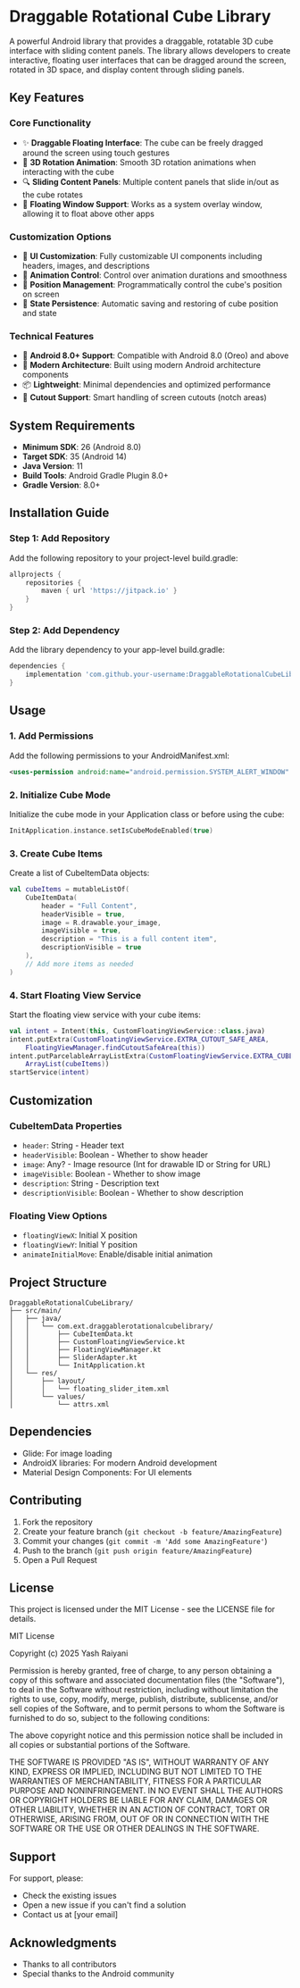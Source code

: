 # Draggable Rotational Cube Library

A powerful Android library that provides a draggable, rotatable 3D cube interface with sliding content panels. The library allows developers to create interactive, floating user interfaces that can be dragged around the screen, rotated in 3D space, and display content through sliding panels.

## Key Features

### Core Functionality
- ✨ **Draggable Floating Interface**: The cube can be freely dragged around the screen using touch gestures
- 🔄 **3D Rotation Animation**: Smooth 3D rotation animations when interacting with the cube
- 🔍 **Sliding Content Panels**: Multiple content panels that slide in/out as the cube rotates
- 📱 **Floating Window Support**: Works as a system overlay window, allowing it to float above other apps

### Customization Options
- 🎨 **UI Customization**: Fully customizable UI components including headers, images, and descriptions
- 🔄 **Animation Control**: Control over animation durations and smoothness
- 📱 **Position Management**: Programmatically control the cube's position on screen
- 🔧 **State Persistence**: Automatic saving and restoring of cube position and state

### Technical Features
- 📱 **Android 8.0+ Support**: Compatible with Android 8.0 (Oreo) and above
- 🔧 **Modern Architecture**: Built using modern Android architecture components
- 📦 **Lightweight**: Minimal dependencies and optimized performance
- 📱 **Cutout Support**: Smart handling of screen cutouts (notch areas)

## System Requirements

- **Minimum SDK**: 26 (Android 8.0)
- **Target SDK**: 35 (Android 14)
- **Java Version**: 11
- **Build Tools**: Android Gradle Plugin 8.0+
- **Gradle Version**: 8.0+

## Installation Guide

### Step 1: Add Repository
Add the following repository to your project-level build.gradle:

```gradle
allprojects {
    repositories {
        maven { url 'https://jitpack.io' }
    }
}
```

### Step 2: Add Dependency
Add the library dependency to your app-level build.gradle:

```gradle
dependencies {
    implementation 'com.github.your-username:DraggableRotationalCubeLibrary:1.0.0'
}
```

## Usage

### 1. Add Permissions
Add the following permissions to your AndroidManifest.xml:

```xml
<uses-permission android:name="android.permission.SYSTEM_ALERT_WINDOW" />
```

### 2. Initialize Cube Mode
Initialize the cube mode in your Application class or before using the cube:

```kotlin
InitApplication.instance.setIsCubeModeEnabled(true)
```

### 3. Create Cube Items
Create a list of CubeItemData objects:

```kotlin
val cubeItems = mutableListOf(
    CubeItemData(
        header = "Full Content",
        headerVisible = true,
        image = R.drawable.your_image,
        imageVisible = true,
        description = "This is a full content item",
        descriptionVisible = true
    ),
    // Add more items as needed
)
```

### 4. Start Floating View Service
Start the floating view service with your cube items:

```kotlin
val intent = Intent(this, CustomFloatingViewService::class.java)
intent.putExtra(CustomFloatingViewService.EXTRA_CUTOUT_SAFE_AREA, 
    FloatingViewManager.findCutoutSafeArea(this))
intent.putParcelableArrayListExtra(CustomFloatingViewService.EXTRA_CUBE_DATA, 
    ArrayList(cubeItems))
startService(intent)
```

## Customization

### CubeItemData Properties

- `header`: String - Header text
- `headerVisible`: Boolean - Whether to show header
- `image`: Any? - Image resource (Int for drawable ID or String for URL)
- `imageVisible`: Boolean - Whether to show image
- `description`: String - Description text
- `descriptionVisible`: Boolean - Whether to show description

### Floating View Options

- `floatingViewX`: Initial X position
- `floatingViewY`: Initial Y position
- `animateInitialMove`: Enable/disable initial animation

## Project Structure

```
DraggableRotationalCubeLibrary/
├── src/main/
│   ├── java/
│   │   └── com.ext.draggablerotationalcubelibrary/
│   │       ├── CubeItemData.kt
│   │       ├── CustomFloatingViewService.kt
│   │       ├── FloatingViewManager.kt
│   │       ├── SliderAdapter.kt
│   │       └── InitApplication.kt
│   └── res/
│       ├── layout/
│       │   └── floating_slider_item.xml
│       └── values/
│           └── attrs.xml
```

## Dependencies

- Glide: For image loading
- AndroidX libraries: For modern Android development
- Material Design Components: For UI elements

## Contributing

1. Fork the repository
2. Create your feature branch (`git checkout -b feature/AmazingFeature`)
3. Commit your changes (`git commit -m 'Add some AmazingFeature'`)
4. Push to the branch (`git push origin feature/AmazingFeature`)
5. Open a Pull Request

## License

This project is licensed under the MIT License - see the LICENSE file for details.

MIT License

Copyright (c) 2025 Yash Raiyani

Permission is hereby granted, free of charge, to any person obtaining a copy
of this software and associated documentation files (the "Software"), to deal
in the Software without restriction, including without limitation the rights
to use, copy, modify, merge, publish, distribute, sublicense, and/or sell
copies of the Software, and to permit persons to whom the Software is
furnished to do so, subject to the following conditions:

The above copyright notice and this permission notice shall be included in all
copies or substantial portions of the Software.

THE SOFTWARE IS PROVIDED "AS IS", WITHOUT WARRANTY OF ANY KIND, EXPRESS OR
IMPLIED, INCLUDING BUT NOT LIMITED TO THE WARRANTIES OF MERCHANTABILITY,
FITNESS FOR A PARTICULAR PURPOSE AND NONINFRINGEMENT. IN NO EVENT SHALL THE
AUTHORS OR COPYRIGHT HOLDERS BE LIABLE FOR ANY CLAIM, DAMAGES OR OTHER
LIABILITY, WHETHER IN AN ACTION OF CONTRACT, TORT OR OTHERWISE, ARISING FROM,
OUT OF OR IN CONNECTION WITH THE SOFTWARE OR THE USE OR OTHER DEALINGS IN THE
SOFTWARE.

## Support

For support, please:
- Check the existing issues
- Open a new issue if you can't find a solution
- Contact us at [your email]

## Acknowledgments

- Thanks to all contributors
- Special thanks to the Android community
